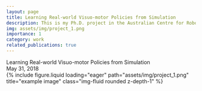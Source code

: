```yaml
---
layout: page
title: Learning Real-world Visuo-motor Policies from Simulation
description: This is my Ph.D. project in the Australian Centre for Robotic Vision at QUT, with supervisions from Prof. Peter Corke, Dr. Jürgen Leitner, Prof. Michael Milford and Dr. Ben Upcroft.
img: assets/img/project_1.png
importance: 1
category: work
related_publications: true
---
```

<div class="caption">
    Learning Real-world Visuo-motor Policies from Simulation
    <div>May 31, 2018</div>
</div>
<div class="row">
    <div class="col-sm mt-3 mt-md-0">
        {% include figure.liquid loading="eager" path="assets/img/project_1.png" title="example image" class="img-fluid rounded z-depth-1" %}
    </div>
</div>